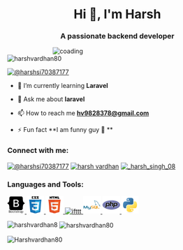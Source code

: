 <h1 align="center">Hi 👋, I'm Harsh</h1>
<h3 align="center">A passionate backend developer</h3>
<img align="right" alt="coading" width="400" src="https://cdn.dribbble.com/users/1162077/screenshots/3848914/programmer.gif">

<p align="left"> <img src="https://komarev.com/ghpvc/?username=Harshvardhan80&label=Profile%20views&color=0e75b6&style=flat" alt="harshvardhan80" /> </p>

<p align="left"> <a href="https://twitter.com/@harshsi70387177" target="blank"><img src="https://img.shields.io/twitter/follow/@harshsi70387177?logo=twitter&style=for-the-badge" alt="@harshsi70387177" /></a> </p>

- 🌱 I’m currently learning **Laravel**

- 💬 Ask me about **laravel**

- 📫 How to reach me **hv9828378@gmail.com**

- ⚡ Fun fact **I am funny guy 🤣 **

<h3 align="left">Connect with me:</h3>
<p align="left">
<a href="https://twitter.com/@harshsi70387177" target="blank"><img align="center" src="https://raw.githubusercontent.com/rahuldkjain/github-profile-readme-generator/master/src/images/icons/Social/twitter.svg" alt="@harshsi70387177" height="30" width="40" /></a>
<a href="https://linkedin.com/in/harsh vardhan" target="blank"><img align="center" src="https://raw.githubusercontent.com/rahuldkjain/github-profile-readme-generator/master/src/images/icons/Social/linked-in-alt.svg" alt="harsh vardhan" height="30" width="40" /></a>
<a href="https://instagram.com/_harsh_singh_08" target="blank"><img align="center" src="https://raw.githubusercontent.com/rahuldkjain/github-profile-readme-generator/master/src/images/icons/Social/instagram.svg" alt="_harsh_singh_08" height="30" width="40" /></a>
</p>

<h3 align="left">Languages and Tools:</h3>
<p align="left"> <a href="https://getbootstrap.com" target="_blank" rel="noreferrer"> <img src="https://raw.githubusercontent.com/devicons/devicon/master/icons/bootstrap/bootstrap-plain-wordmark.svg" alt="bootstrap" width="40" height="40"/> </a> <a href="https://www.w3schools.com/css/" target="_blank" rel="noreferrer"> <img src="https://raw.githubusercontent.com/devicons/devicon/master/icons/css3/css3-original-wordmark.svg" alt="css3" width="40" height="40"/> </a> <a href="https://www.w3.org/html/" target="_blank" rel="noreferrer"> <img src="https://raw.githubusercontent.com/devicons/devicon/master/icons/html5/html5-original-wordmark.svg" alt="html5" width="40" height="40"/> </a> <a href="https://ifttt.com/" target="_blank" rel="noreferrer"> <img src="https://www.vectorlogo.zone/logos/ifttt/ifttt-ar21.svg" alt="ifttt" width="40" height="40"/> </a> <a href="https://www.mysql.com/" target="_blank" rel="noreferrer"> <img src="https://raw.githubusercontent.com/devicons/devicon/master/icons/mysql/mysql-original-wordmark.svg" alt="mysql" width="40" height="40"/> </a> <a href="https://www.php.net" target="_blank" rel="noreferrer"> <img src="https://raw.githubusercontent.com/devicons/devicon/master/icons/php/php-original.svg" alt="php" width="40" height="40"/> </a> <a href="https://www.python.org" target="_blank" rel="noreferrer"> <img src="https://raw.githubusercontent.com/devicons/devicon/master/icons/python/python-original.svg" alt="python" width="40" height="40"/> </a> </p>

<p><img align="left" src="https://github-readme-stats.vercel.app/api/top-langs?username=harshvardhan8&show_icons=true&locale=en&layout=compact" alt="harshvardhan8" /></p>

<p>&nbsp;<img align="center" src="https://github-readme-stats.vercel.app/api?username=Harshvardhan80&show_icons=true&locale=en" alt="harshvardhan80" /></p>

<p><img align="center" src="https://github-readme-streak-stats.herokuapp.com/?user=Harshvardhan80&" alt="Harshvardhan80" /></p>
